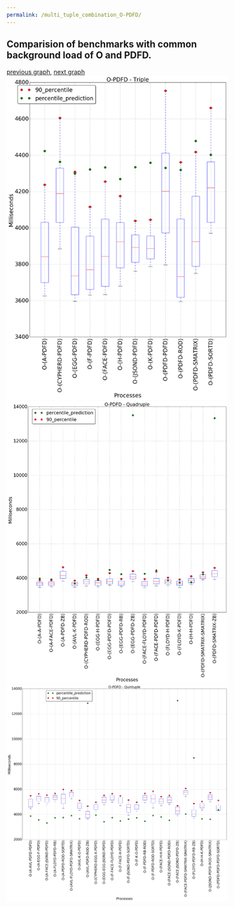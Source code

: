 ```yaml
---
permalink: /multi_tuple_combination_O-PDFD/
---
```



## Comparision of benchmarks with common background load of O and PDFD.

[previous graph](../multi_tuple_combination_O-O/), [next graph](../multi_tuple_combination_O-RB/)
![graph figure](./images/triple/O/O-PDFD_box.png)![graph figure](./images/quadruple/O/O-PDFD_box.png)![graph figure](./images/quintuple/O/O-PDFD_box.png)